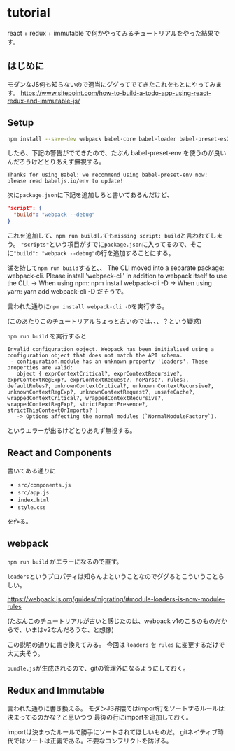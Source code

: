 # tutorial

react + redux + immutable で何かやってみるチュートリアルをやった結果です。

## はじめに

モダンなJS何も知らないので適当にググってでてきたこれをもとにやってみます。
https://www.sitepoint.com/how-to-build-a-todo-app-using-react-redux-and-immutable-js/

## Setup

```bash
npm install --save-dev webpack babel-core babel-loader babel-preset-es2015 babel-preset-react
```

したら、下記の警告がでてきたので、たぶん babel-preset-env を使うのが良いんだろうけどとりあえず無視する。

    Thanks for using Babel: we recommend using babel-preset-env now: please read babeljs.io/env to update!

次に`package.json`に下記を追加しろと書いてあるんだけど、

```json
"script": {
  "build": "webpack --debug"
}
```

これを追加して、`npm run build`しても`missing script: build`と言われてしまう。
`"scripts"`という項目がすでに`package.json`に入ってるので、そこに`"build": "webpack --debug"`の行を追加することにする。

満を持して`npm run build`すると、、
    The CLI moved into a separate package: webpack-cli.
    Please install 'webpack-cli' in addition to webpack itself to use the CLI.
    -> When using npm: npm install webpack-cli -D
    -> When using yarn: yarn add webpack-cli -D
だそうで。

言われた通りに`npm install webpack-cli -D`を実行する。

(このあたりこのチュートリアルちょっと古いのでは、、、？という疑惑)

`npm run build` を実行すると

    Invalid configuration object. Webpack has been initialised using a configuration object that does not match the API schema.
     - configuration.module has an unknown property 'loaders'. These properties are valid:
       object { exprContextCritical?, exprContextRecursive?, exprContextRegExp?, exprContextRequest?, noParse?, rules?, defaultRules?, unknownContextCritical?, unknown ContextRecursive?, unknownContextRegExp?, unknownContextRequest?, unsafeCache?, wrappedContextCritical?, wrappedContextRecursive?, wrappedContextRegExp?, strictExportPresence?, strictThisContextOnImports? }
       -> Options affecting the normal modules (`NormalModuleFactory`).

というエラーが出るけどとりあえず無視する。

## React and Components

書いてある通りに

* `src/components.js`
* `src/app.js`
* `index.html`
* `style.css`

を作る。

## webpack

`npm run build` がエラーになるので直す。

`loaders`というプロパティは知らんよということなのでググるとこういうことらしい。

https://webpack.js.org/guides/migrating/#module-loaders-is-now-module-rules

(たぶんこのチュートリアルが古いと感じたのは、webpack v1のころのものだからで、いまはv2なんだろうな、と想像)

この説明の通りに書き換えてみる。
今回は `loaders` を `rules` に変更するだけで大丈夫そう。

`bundle.js`が生成されるので、gitの管理外になるようにしておく。

## Redux and Immutable

言われた通りに書き換える。
モダンJS界隈ではimport行をソートするルールは決まってるのかな？と思いつつ
最後の行にimportを追加しておく。

importは決まったルールで勝手にソートされてほしいものだ。
gitネイティブ時代ではソートは正義である。不要なコンフリクトを防げる。
